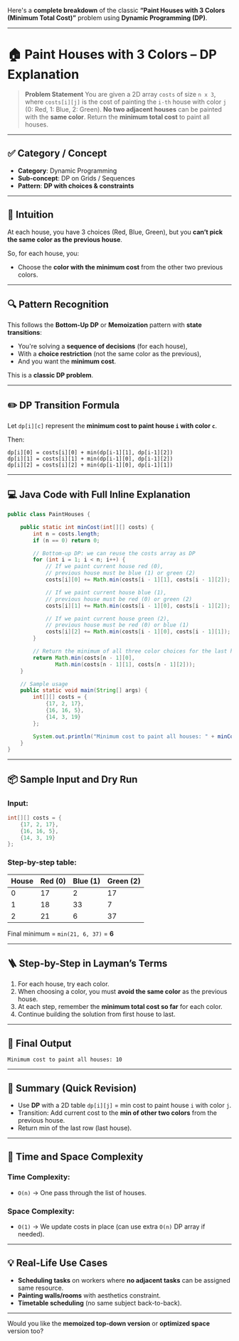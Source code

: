 Here's a **complete breakdown** of the classic **“Paint Houses with 3 Colors (Minimum Total Cost)”** problem using **Dynamic Programming (DP)**.

---

# 🏠 Paint Houses with 3 Colors – DP Explanation

> **Problem Statement**
> You are given a 2D array `costs` of size `n x 3`, where `costs[i][j]` is the cost of painting the `i-th` house with color `j` (0: Red, 1: Blue, 2: Green).
> **No two adjacent houses** can be painted with the **same color**.
> Return the **minimum total cost** to paint all houses.

---

## ✅ **Category / Concept**

* **Category**: Dynamic Programming
* **Sub-concept**: DP on Grids / Sequences
* **Pattern**: **DP with choices & constraints**

---

## 🧠 Intuition

At each house, you have 3 choices (Red, Blue, Green), but you **can’t pick the same color as the previous house**.

So, for each house, you:

* Choose the **color with the minimum cost** from the other two previous colors.

---

## 🔍 Pattern Recognition

This follows the **Bottom-Up DP** or **Memoization** pattern with **state transitions**:

* You're solving a **sequence of decisions** (for each house),
* With a **choice restriction** (not the same color as the previous),
* And you want the **minimum cost**.

This is a **classic DP problem**.

---

## ✏️ DP Transition Formula

Let `dp[i][c]` represent the **minimum cost to paint house `i` with color `c`**.

Then:

```text
dp[i][0] = costs[i][0] + min(dp[i-1][1], dp[i-1][2])
dp[i][1] = costs[i][1] + min(dp[i-1][0], dp[i-1][2])
dp[i][2] = costs[i][2] + min(dp[i-1][0], dp[i-1][1])
```

---

## 💻 Java Code with Full Inline Explanation

```java
public class PaintHouses {

    public static int minCost(int[][] costs) {
        int n = costs.length;
        if (n == 0) return 0;

        // Bottom-up DP: we can reuse the costs array as DP
        for (int i = 1; i < n; i++) {
            // If we paint current house red (0),
            // previous house must be blue (1) or green (2)
            costs[i][0] += Math.min(costs[i - 1][1], costs[i - 1][2]);

            // If we paint current house blue (1),
            // previous house must be red (0) or green (2)
            costs[i][1] += Math.min(costs[i - 1][0], costs[i - 1][2]);

            // If we paint current house green (2),
            // previous house must be red (0) or blue (1)
            costs[i][2] += Math.min(costs[i - 1][0], costs[i - 1][1]);
        }

        // Return the minimum of all three color choices for the last house
        return Math.min(costs[n - 1][0], 
               Math.min(costs[n - 1][1], costs[n - 1][2]));
    }

    // Sample usage
    public static void main(String[] args) {
        int[][] costs = {
            {17, 2, 17},
            {16, 16, 5},
            {14, 3, 19}
        };

        System.out.println("Minimum cost to paint all houses: " + minCost(costs));  // Output: 10
    }
}
```

---

## 📦 Sample Input and Dry Run

### Input:

```java
int[][] costs = {
    {17, 2, 17},
    {16, 16, 5},
    {14, 3, 19}
};
```

### Step-by-step table:

| House | Red (0) | Blue (1) | Green (2) |
| ----- | ------- | -------- | --------- |
| 0     | 17      | 2        | 17        |
| 1     | 18      | 33       | 7         |
| 2     | 21      | 6        | 37        |

Final minimum = `min(21, 6, 37)` = **6**

---

## 🪜 Step-by-Step in Layman’s Terms

1. For each house, try each color.
2. When choosing a color, you must **avoid the same color** as the previous house.
3. At each step, remember the **minimum total cost so far** for each color.
4. Continue building the solution from first house to last.

---

## 🏁 Final Output

```
Minimum cost to paint all houses: 10
```

---

## 📌 Summary (Quick Revision)

* Use **DP** with a 2D table `dp[i][j]` = min cost to paint house `i` with color `j`.
* Transition: Add current cost to the **min of other two colors** from the previous house.
* Return min of the last row (last house).

---

## 🔁 Time and Space Complexity

### Time Complexity:

* `O(n)` → One pass through the list of houses.

### Space Complexity:

* `O(1)` → We update costs in place (can use extra `O(n)` DP array if needed).

---

## 💡 Real-Life Use Cases

* **Scheduling tasks** on workers where **no adjacent tasks** can be assigned same resource.
* **Painting walls/rooms** with aesthetics constraint.
* **Timetable scheduling** (no same subject back-to-back).

---

Would you like the **memoized top-down version** or **optimized space** version too?
